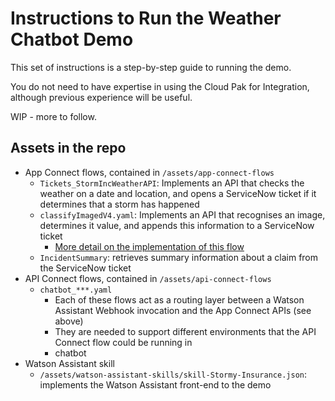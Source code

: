 # Instructions to Run the Weather Chatbot Demo
This set of instructions is a step-by-step guide to running the demo.

You do not need to have expertise in using the Cloud Pak for Integration, although previous experience will be useful.

WIP - more to follow.

## Assets in the repo
* App Connect flows, contained in `/assets/app-connect-flows`
  * `Tickets_StormIncWeatherAPI`: Implements an API that checks the weather on a date and location, and opens a ServiceNow ticket if it determines that a storm has happened
  * `classifyImagedV4.yaml`: Implements an API that recognises an image, determines it value, and appends this information to a ServiceNow ticket
    * [More detail on the implementation of this flow](./doc/classifyImages.md)
  * `IncidentSummary`: retrieves summary information about a claim from the ServiceNow ticket
* API Connect flows, contained in `/assets/api-connect-flows`
  * `chatbot_***.yaml`
    * Each of these flows act as a routing layer between a Watson Assistant Webhook invocation and the App Connect APIs (see above)
    * They are needed to support different environments that the API Connect flow could be running in
    * chatbot
* Watson Assistant skill
  * `/assets/watson-assistant-skills/skill-Stormy-Insurance.json`: implements the Watson Assistant front-end to the demo
